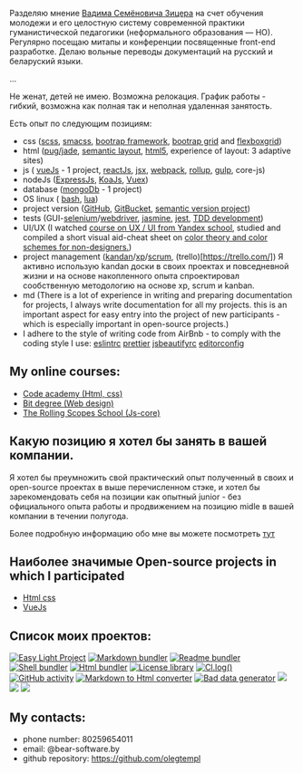 
Разделяю мнение [Вадима Семёновича Зицера](cyclowiki.org/wiki/Вадим_Семёнович_Зицер) на счет обучения молодежи и его целостную систему современной практики гуманистической педагогики (неформального образования — НО). Регулярно посещаю митапы и конференции посвященные front-end разработке. Делаю вольные переводы документаций на русский и беларуский языки.

...

Не женат, детей не имею.
Возможна релокация.
График работы - гибкий, возможна как полная так и неполная удаленная занятость.

Есть опыт по следующим позициям:
 * css ([scss](https://sass-lang.com/), [smacss](https://smacss.com/), [bootrap framework](https://v4-alpha.getbootstrap.com), [bootrap grid](https://www.w3schools.com/bootstrap/bootstrap_grid_system.asp) and [flexboxgrid](http://flexboxgrid.com/))
 * html ([pug/jade](https://pugjs.org/api/getting-started.html), [semantic layout](https://blogs.msdn.microsoft.com/jennifer/2011/08/01/html5-part-1-semantic-markup-and-page-layout/), [html5](https://www.w3schools.com/html/html5_intro.asp), experience of layout: 3 adaptive sites)
 * js ( [vueJs](https://vuejs.org/v2/guide/) - 1 project, [reactJs](https://reactjs.net/), [jsx](https://jsx.github.io/), [webpack](https://webpack.js.org), [rollup](https://github.com/rollup), [gulp](https://gulpjs.com/), core-js)
 * nodeJs ([ExpressJs](https://expressjs.com/), [KoaJs](https://koajs.com/), [Vuex](https://vuex.vuejs.org/ru/))
 * database ([mongoDb](https://www.mongodb.com/) - 1 project)
 * OS linux ( [bash](https://www.gnu.org/software/bash/), [lua](https://www.lua.org/))
 * project version ([GitHub](https://github.com), [GitBucket](https://bitbucket.org), [semantic version project](https://semver.org/))
 * tests (GUI-[selenium](https://www.seleniumhq.org)/[webdriver](http://webdriver.io/api.html), [jasmine](https://jasmine.github.io/), [jest](https://jestjs.io/), [TDD development](https://en.wikipedia.org/wiki/Test-driven_development))
 * UI/UX (I watched [course on UX / UI from Yandex school](https://www.youtube.com/watch?v=iqHWl06dSaE&list=PLRGs42pjA4ukpjurmwFzJfSCZcur01vki), studied and compiled a short visual aid-cheat sheet on [color theory and color schemes for non-designers.](Https://github.com/olegtempl/manual-color-scheme))
 * project management ([kandan](http://blog.crisp.se/mattiasskarin/files/pdf/10different_kanban_boards_and_their_context_mskarin.pdf)/[xp](https://tados.ru/wp-content/uploads/2017/04/%D0%91%D0%BE%D1%80%D0%B8%D1%81_%D0%92%D0%BE%D0%BB%D1%8C%D1%84%D1%81%D0%BE%D0%BD_%D0%93%D0%B8%D0%B1%D0%BA%D0%B8%D0%B5_%D0%BC%D0%B5%D1%82%D0%BE%D0%B4%D0%BE%D0%BB%D0%BE%D0%B3%D0%B8%D0%B8.pdf)/[scrum](http://scrum.org.ua/wp-content/uploads/ScrumAndKanbanRuFinal.pdf), (trello)[https://trello.com/])
 Я активно использую kandan доски в своих проектах и повседневной жизни и на основе накопленного опыта спроектировал сообственную методологию на основе xp, scrum и kanban.
 * md (There is a lot of experience in writing and preparing documentation for projects, I always write documentation for all my projects. this is an important aspect for easy entry into the project of new participants - which is especially important in open-source projects.)
 * I adhere to the style of writing code from AirBnb - to comply with the coding style I use:
   [eslintrc](https://eslint.org/)
   [prettier](https://github.com/prettier/prettier)
   [jsbeautifyrc](https://github.com/beautify-web/js-beautify)
   [editorconfig](https://editorconfig.org/)

## My online courses:

* [Code academy (Html, css)](https://www.codecademy.com/)
* [Bit degree (Web design)](https://www.bitdegree.org)
* [The Rolling Scopes School (Js-core)](https://school.rollingscopes.com)


## Какую позицию я хотел бы занять в вашей компании.

Я хотел бы преумножить свой практический опыт полученный в своих и open-source проектах в выше перечисленном стэке, и хотел бы зарекомендовать себя на позиции как опытный junior - без официального опыта работы и продвижением на позицию midle в вашей компании в течении полугода.

Более подробную информацию обо мне вы можете посмотреть [тут](http://bear-software.by/)

## Наиболее значимые Open-source projects in which I participated
 
* [Html css](https://github.com/diglabby/diglab_landing_page)
* [VueJs](https://github.com/diglabby/chat-widget-for-slack)

## Список моих проектов:

[![Easy Light Project](./images/projectsLogo "ELP")](https://github.com/olegtempl/easy-light-project) 
[![Markdown bundler](./images/projectsLogo "Markdown bundler")](https://github.com/olegtempl/node-md-bundler/node-md-bundler) 
[![Readme bundler](./images/projectsLogo "Readme bundler")](https://github.com/olegtempl/readme-bundler) 
[![Shell bundler](./images/projectsLogo "Shell bundler")](https://github.com/olegtempl/node-sh-bundler) 
[![Html bundler](./images/projectsLogo "Html bundler")](https://github.com/olegtempl/node-html-bundler) 
[![License library](./images/projectsLogo "License library")](https://github.com/olegtempl/license-library) 
[![Cl.log()](./images/projectsLogo/ "Cl.log()")](https://github.com/olegtempl/node-cl-log) 
[![GitHub activity](./images/projectsLogo "gActive")](https://github.com/olegtempl/gactive) 
[![Markdown to Html converter](./images/projectsLogo "m2h")](https://github.com/olegtempl/node-m2h) 
[![Bad data generator](./images/projectsLogo "Bad Gen")](https://github.com/olegtempl/bad-data-generator) 
[![](./images/projectsLogo)](https://github.com/olegtempl/) 
[![](./images/projectsLogo)](https://github.com/olegtempl/) 
[![](./images/projectsLogo)](https://github.com/olegtempl/)

## My contacts:

* phone number: 80259654011
* email: @bear-software.by
* github repository: https://github.com/olegtempl